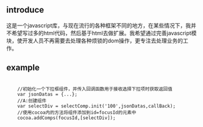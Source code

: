 <h2>introduce</h2>
<div>这是一个javascript库，与现在流行的各种框架不同的地方，在某些情况下，我并不希望写过多的html代码，然后基于html去做扩展。我希望通过完善javascript模块，使开发人员不再需要去处理各种烦锁的dom操作，更专注去处理业务的工作。</div>
<h2>example</h2>
<pre>
  <code>
    //初始化一个下拉框组件，并传入回调函数用于接收选择下拉项时获取返回值
    var jsonDatas = {...};
    //A:创建组件
    var selectDiv = selectComp.init('100',jsonDatas,callBack);
    //使用cocoa内的方法将组件添加到id=focusId的元素中
    cocoa.addComps(focusId,[selectDiv]);
  </code>
</pre>
